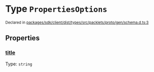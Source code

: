 # Type `PropertiesOptions`
<sub>Declared in [packages/sdk/client/dist/types/src/packlets/proto/gen/schema.d.ts:3]()</sub>




## Properties
### [title]()
Type: <code>string</code>